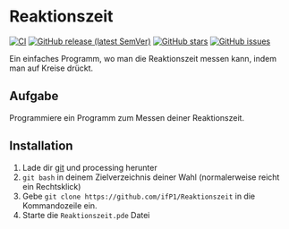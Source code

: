 # Reaktionszeit
[![CI](https://github.com/ifP1/Reaktionszeit/workflows/CI/badge.svg)](https://github.com/ifP1/Reaktionszeit/actions)
[![GitHub release (latest SemVer)](https://img.shields.io/github/v/release/ifP1/Reaktionszeit?sort=semver)](https://github.com/ifP1/Reaktionszeit/releases)
[![GitHub stars](https://img.shields.io/github/stars/ifP1/Reaktionszeit)](https://github.com/ifP1/Reaktionszeit/stargazers) 
[![GitHub issues](https://img.shields.io/github/issues/ifP1/Reaktionszeit)](https://github.com/ifP1/Reaktionszeit/issues) 

Ein einfaches Programm, wo man die Reaktionszeit messen kann, indem man auf Kreise drückt.

## Aufgabe
Programmiere ein Programm zum Messen deiner Reaktionszeit.

## Installation
1. Lade dir [git](https://git-scm.com/downloads) und processing herunter
2. `git bash` in deinem Zielverzeichnis deiner Wahl (normalerweise reicht ein Rechtsklick)
3. Gebe `git clone https://github.com/ifP1/Reaktionszeit` in die Kommandozeile ein.
4. Starte die `Reaktionszeit.pde` Datei
